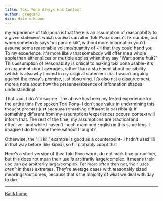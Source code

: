 ```yaml
---
title: Toki Pona Always Has Context
author: gregdan3
date: date unknown
---
```


<!-- toc -->

<!-- tocstop -->

my experience of toki pona is that there is an assumption of reasonability to a given statement which context can alter
Toki Pona doesn't fix number, but when somebody says "mi pana e kili", without more information you'd assume some reasonable volume/quantity of kili that they could hand you. To my experience, it's more likely that somebody will offer me a whole apple than either slices or multiple apples when they say "Want some fruit?"
This assumption of reasonability is critical to making toki pona usable- it's an argument about averages, rather than a statement about possibility
(which is also why I noted in my original statement that I wasn't arguing against the essay's premise, just observing. It's also not a disagreement, more a note about how the presense/absence of information shapes understanding)

That said, I _don't_ disagree. The above has been my tested experience for the entire time I've spoken Toki Pona- I don't see value in undermining this thought process just because something different is possible :sweat_smile: If something different from my assumptions/experiences occurs, context will inform that. The rest of the time, my assumptions are practical and effective- and while I haven't much examined English in this same lens, I imagine I do the same there without thought?

Otherwise, the "lili kili" example is good as a counterpoint- I hadn't used lili in that way before [like kipisi], so I'll probably adopt that

Here's a short version of this:
Toki Pona words do not mark time or number, but this does not mean their use _is_ arbitrarily large/complex. It means their use _can be_ arbitrarily large/complex.
Far more often than not, their uses _aren't_ in these extremes. They're average cases with reasonably sized meanings/outcomes, because that's the majority of what we deal with day to day.

---

[Back home](/toki-pona/)
